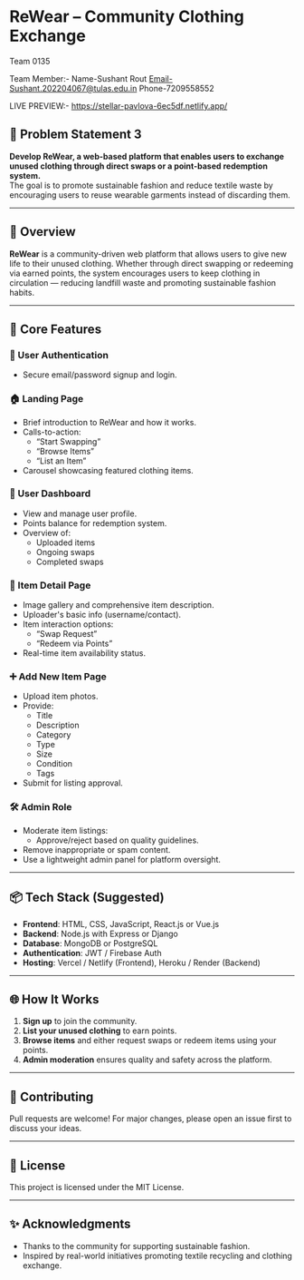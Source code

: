 # ReWear – Community Clothing Exchange

Team 0135

Team Member:-
Name-Sushant Rout
Email-Sushant.202204067@tulas.edu.in
Phone-7209558552

LIVE PREVIEW:- https://stellar-pavlova-6ec5df.netlify.app/

## 🚀 Problem Statement 3

**Develop ReWear, a web-based platform that enables users to exchange unused clothing through direct swaps or a point-based redemption system.**  
The goal is to promote sustainable fashion and reduce textile waste by encouraging users to reuse wearable garments instead of discarding them.

---

## 🌿 Overview

**ReWear** is a community-driven web platform that allows users to give new life to their unused clothing. Whether through direct swapping or redeeming via earned points, the system encourages users to keep clothing in circulation — reducing landfill waste and promoting sustainable fashion habits.

---

## 🧩 Core Features

### 🔐 User Authentication
- Secure email/password signup and login.

### 🏠 Landing Page
- Brief introduction to ReWear and how it works.
- Calls-to-action:
  - “Start Swapping”
  - “Browse Items”
  - “List an Item”
- Carousel showcasing featured clothing items.

### 👤 User Dashboard
- View and manage user profile.
- Points balance for redemption system.
- Overview of:
  - Uploaded items
  - Ongoing swaps
  - Completed swaps

### 👗 Item Detail Page
- Image gallery and comprehensive item description.
- Uploader's basic info (username/contact).
- Item interaction options:
  - “Swap Request”
  - “Redeem via Points”
- Real-time item availability status.

### ➕ Add New Item Page
- Upload item photos.
- Provide:
  - Title
  - Description
  - Category
  - Type
  - Size
  - Condition
  - Tags
- Submit for listing approval.

### 🛠️ Admin Role
- Moderate item listings:
  - Approve/reject based on quality guidelines.
- Remove inappropriate or spam content.
- Use a lightweight admin panel for platform oversight.

---

## 📦 Tech Stack (Suggested)
- **Frontend**: HTML, CSS, JavaScript, React.js or Vue.js  
- **Backend**: Node.js with Express or Django  
- **Database**: MongoDB or PostgreSQL  
- **Authentication**: JWT / Firebase Auth  
- **Hosting**: Vercel / Netlify (Frontend), Heroku / Render (Backend)

---

## 🌐 How It Works
1. **Sign up** to join the community.
2. **List your unused clothing** to earn points.
3. **Browse items** and either request swaps or redeem items using your points.
4. **Admin moderation** ensures quality and safety across the platform.

---

## 🤝 Contributing

Pull requests are welcome! For major changes, please open an issue first to discuss your ideas.

---

## 📄 License

This project is licensed under the MIT License.

---

## ✨ Acknowledgments
- Thanks to the community for supporting sustainable fashion.
- Inspired by real-world initiatives promoting textile recycling and clothing exchange.

